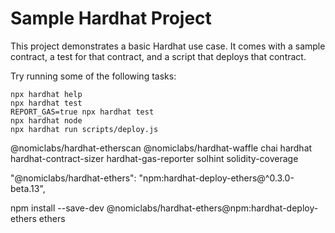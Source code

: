 # Sample Hardhat Project

This project demonstrates a basic Hardhat use case. It comes with a sample contract, a test for that contract, and a script that deploys that contract.

Try running some of the following tasks:

```shell
npx hardhat help
npx hardhat test
REPORT_GAS=true npx hardhat test
npx hardhat node
npx hardhat run scripts/deploy.js
```

@nomiclabs/hardhat-etherscan @nomiclabs/hardhat-waffle chai hardhat hardhat-contract-sizer hardhat-gas-reporter solhint solidity-coverage

"@nomiclabs/hardhat-ethers": "npm:hardhat-deploy-ethers@^0.3.0-beta.13",

npm install --save-dev @nomiclabs/hardhat-ethers@npm:hardhat-deploy-ethers ethers
